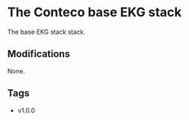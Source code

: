 # The Conteco base EKG stack

The base EKG stack stack. 

## Modifications

None.

## Tags

* v1.0.0 
